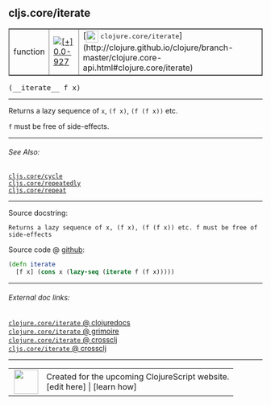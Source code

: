 ## cljs.core/iterate



 <table border="1">
<tr>
<td>function</td>
<td><a href="https://github.com/cljsinfo/cljs-api-docs/tree/0.0-927"><img valign="middle" alt="[+] 0.0-927" title="Added in 0.0-927" src="https://img.shields.io/badge/+-0.0--927-lightgrey.svg"></a> </td>
<td>
[<img height="24px" valign="middle" src="http://i.imgur.com/1GjPKvB.png"> <samp>clojure.core/iterate</samp>](http://clojure.github.io/clojure/branch-master/clojure.core-api.html#clojure.core/iterate)
</td>
</tr>
</table>


 <samp>
(__iterate__ f x)<br>
</samp>

---

Returns a lazy sequence of `x`, `(f x)`, `(f (f x))` etc.

`f` must be free of side-effects.

---


###### See Also:

[`cljs.core/cycle`](cljs.core_cycle.md)<br>
[`cljs.core/repeatedly`](cljs.core_repeatedly.md)<br>
[`cljs.core/repeat`](cljs.core_repeat.md)<br>

---


Source docstring:

```
Returns a lazy sequence of x, (f x), (f (f x)) etc. f must be free of side-effects
```


Source code @ [github](https://github.com/clojure/clojurescript/blob/r1889/src/cljs/cljs/core.cljs#L2861-L2864):

```clj
(defn iterate
  [f x] (cons x (lazy-seq (iterate f (f x)))))
```

<!--
Repo - tag - source tree - lines:

 <pre>
clojurescript @ r1889
└── src
    └── cljs
        └── cljs
            └── <ins>[core.cljs:2861-2864](https://github.com/clojure/clojurescript/blob/r1889/src/cljs/cljs/core.cljs#L2861-L2864)</ins>
</pre>

-->

---



###### External doc links:

[`clojure.core/iterate` @ clojuredocs](http://clojuredocs.org/clojure.core/iterate)<br>
[`clojure.core/iterate` @ grimoire](http://conj.io/store/v1/org.clojure/clojure/1.7.0-beta3/clj/clojure.core/iterate/)<br>
[`clojure.core/iterate` @ crossclj](http://crossclj.info/fun/clojure.core/iterate.html)<br>
[`cljs.core/iterate` @ crossclj](http://crossclj.info/fun/cljs.core.cljs/iterate.html)<br>

---

 <table>
<tr><td>
<img valign="middle" align="right" width="48px" src="http://i.imgur.com/Hi20huC.png">
</td><td>
Created for the upcoming ClojureScript website.<br>
[edit here] | [learn how]
</td></tr></table>

[edit here]:https://github.com/cljsinfo/cljs-api-docs/blob/master/cljsdoc/cljs.core_iterate.cljsdoc
[learn how]:https://github.com/cljsinfo/cljs-api-docs/wiki/cljsdoc-files

<!--

This information was too distracting to show to readers, but I'll leave it
commented here since it is helpful to:

- pretty-print the data used to generate this document
- and show how to retrieve that data



The API data for this symbol:

```clj
{:description "Returns a lazy sequence of `x`, `(f x)`, `(f (f x))` etc.\n\n`f` must be free of side-effects.",
 :ns "cljs.core",
 :name "iterate",
 :signature ["[f x]"],
 :history [["+" "0.0-927"]],
 :type "function",
 :related ["cljs.core/cycle"
           "cljs.core/repeatedly"
           "cljs.core/repeat"],
 :full-name-encode "cljs.core_iterate",
 :source {:code "(defn iterate\n  [f x] (cons x (lazy-seq (iterate f (f x)))))",
          :title "Source code",
          :repo "clojurescript",
          :tag "r1889",
          :filename "src/cljs/cljs/core.cljs",
          :lines [2861 2864]},
 :full-name "cljs.core/iterate",
 :clj-symbol "clojure.core/iterate",
 :docstring "Returns a lazy sequence of x, (f x), (f (f x)) etc. f must be free of side-effects"}

```

Retrieve the API data for this symbol:

```clj
;; from Clojure REPL
(require '[clojure.edn :as edn])
(-> (slurp "https://raw.githubusercontent.com/cljsinfo/cljs-api-docs/catalog/cljs-api.edn")
    (edn/read-string)
    (get-in [:symbols "cljs.core/iterate"]))
```

-->
